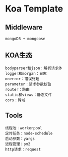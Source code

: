 # Koa Template

## Middleware
```
mongoDB + mongoose
```

## KOA生态
```
bodyparser和json：解析请求体
logger和morgan：日志
onerror：错误处理
parameter：请求参数校验
router：路由
static和views：静态文件
cors：跨域
```

## Tools
```
线程池：workerpool
定时任务：node-schedule
启动参数：yargs
进程管理：pm2
http请求：request
```
